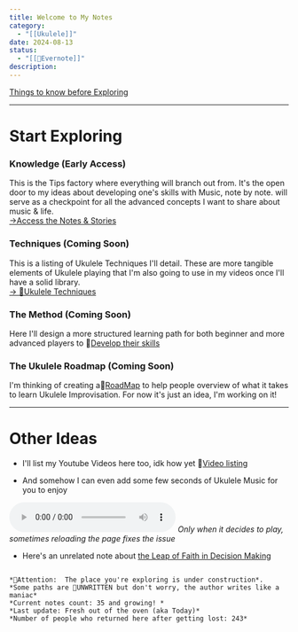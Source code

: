 ```yaml
---
title: Welcome to My Notes
category:
  - "[[Ukulele]]"
date: 2024-08-13
status:
  - "[[🌲Evernote]]"
description:
---
```

[Things to know before Exploring](/notes/index)

---
# Start Exploring

### Knowledge (Early Access)
This is the Tips factory where everything will branch out from. It's the open door to my ideas about developing one's skills with Music, note by note. will serve as a checkpoint for all the advanced concepts I want to share about music & life. <br>
[→Access the Notes & Stories](/notes/moctips) 

### Techniques (Coming Soon)
This is a listing of Ukulele Techniques I'll detail. These are more tangible elements of Ukulele playing that I'm also going to use in my videos once I'll have a solid library.<br>
[→ 📝Ukulele Techniques](/notes/UkuleleTechniques)

### The Method (Coming Soon)
Here I'll design a more structured learning path for both beginner and more advanced players to 📝[Develop their skills](/notes/foundation)

### The Ukulele Roadmap (Coming Soon)
I'm thinking of creating a📝[RoadMap](/notes/roadmap) to help people overview of what it takes to learn Ukulele Improvisation. For now it's just an idea, I'm working on it! 

---
# Other Ideas
- I'll list my Youtube Videos here too, idk how yet
📝[Video listing](/notes/Videos)

- And somehow I can even add some few seconds of Ukulele Music for you to enjoy

<audio src="/audio/UkuleleTest.mp3" controls></audio>
*Only when it decides to play, sometimes reloading the page fixes the issue* 
- Here's an unrelated note about [the Leap of Faith in Decision Making](/notes/leap-of-faith)


```

*🚧Attention:  The place you're exploring is under construction*.
*Some paths are 📝UNWRITTEN but don't worry, the author writes like a maniac*
*Current notes count: 35 and growing! * 
*Last update: Fresh out of the oven (aka Today)* 
*Number of people who returned here after getting lost: 243*

```

